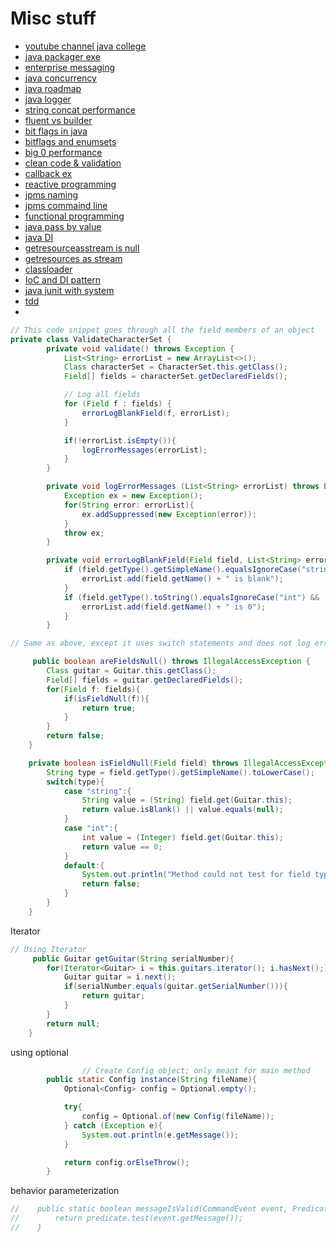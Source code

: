 # Misc stuff

- [youtube channel java college](https://www.youtube.com/channel/UCt-Wvc_ojTzGLpjhruIXYSw/playlists)
- [java packager exe](https://adam-carroll.medium.com/java-packager-with-jdk11-31b3d620f4a8)
- [enterprise messaging](https://www.oreilly.com/library/view/enterprise-integration-patterns/0321200683/)
- [java concurrency](https://jcip.net/contents.html)
- [java roadmap](https://github.com/fChristenson/java-roadmap)
- [java logger](https://www.marcobehler.com/guides/java-logging)
- [string concat performance](https://redfin.engineering/java-string-concatenation-which-way-is-best-8f590a7d22a8)
- [fluent vs builder](http://www.javabyexamples.com/builder-vs-fluent-interface/)
- [bit flags in java](https://www.experts-exchange.com/articles/1842/Binary-Bit-Flags-Tutorial-and-Usage-Tips.html)
- [bitflags and enumsets](https://eddmann.com/posts/using-bit-flags-and-enumsets-in-java/)
- [big 0 performance](https://stackoverflow.com/questions/2307283/what-does-olog-n-mean-exactly/2307314#2307314)
- [clean code & validation](https://ducmanhphan.github.io/2019-12-22-Clean-code-with-validate-input/#validating-method-input)
- [callback ex](https://medium.com/@pra4mesh/callback-function-in-java-20fa48b27797)
- [reactive programming](https://springframework.guru/reactive-streams-in-java/)
- [jpms naming](https://blog.joda.org/2017/04/java-se-9-jpms-module-naming.html)
- [jpms commaind line](https://nipafx.dev/five-command-line-options-hack-java-module-system/)
- [functional programming](https://medium.com/swlh/a-new-java-functional-style-f522dad40d32)
- [java pass by value](https://www.javadude.com/articles/passbyvalue.htm)
- [java DI](https://www.baeldung.com/java-ee-cdi#overview)
- [getresourceasstream is null](https://stackoverflow.com/questions/49702287/getresourceasstream-returning-null-in-java-10)
- [getresources as stream](https://stackoverflow.com/questions/47613602/java-9-0-classloadergetresourceasstream-nullpointerexception)
- [classloader](https://stackoverflow.com/questions/61316839/getclassloader-getresourceasstream-not-work-in-modular-java-project-openjdk)
- [IoC and DI pattern](https://martinfowler.com/articles/injection.html)
- [java junit with system](https://stefanbirkner.github.io/system-rules/)
- [tdd](http://agiledata.org/essays/tdd.html)
- 
```java
// This code snippet goes through all the field members of an object
private class ValidateCharacterSet {
        private void validate() throws Exception {
            List<String> errorList = new ArrayList<>();
            Class characterSet = CharacterSet.this.getClass();
            Field[] fields = characterSet.getDeclaredFields();

            // Log all fields
            for (Field f : fields) {
                errorLogBlankField(f, errorList);
            }

            if(!errorList.isEmpty()){
                logErrorMessages(errorList);
            }
        }

        private void logErrorMessages (List<String> errorList) throws Exception{
            Exception ex = new Exception();
            for(String error: errorList){
                ex.addSuppressed(new Exception(error));
            }
            throw ex;
        }

        private void errorLogBlankField(Field field, List<String> errorList) throws IllegalAccessException {
            if (field.getType().getSimpleName().equalsIgnoreCase("string") && ((String) field.get(CharacterSet.this)).isBlank()) {
                errorList.add(field.getName() + " is blank");
            }
            if (field.getType().toString().equalsIgnoreCase("int") && ((Integer) field.get(CharacterSet.this) == 0)) {
                errorList.add(field.getName() + " is 0");
            }
        }

// Same as above, except it uses switch statements and does not log error (returns boolean instead)

	 public boolean areFieldsNull() throws IllegalAccessException {
        Class guitar = Guitar.this.getClass();
        Field[] fields = guitar.getDeclaredFields();
        for(Field f: fields){
            if(isFieldNull(f)){
                return true;
            }
        }
        return false;
    }

    private boolean isFieldNull(Field field) throws IllegalAccessException {
        String type = field.getType().getSimpleName().toLowerCase();
        switch(type){
            case "string":{
                String value = (String) field.get(Guitar.this);
                return value.isBlank() || value.equals(null);
            }
            case "int":{
                int value = (Integer) field.get(Guitar.this);
                return value == 0;
            }
            default:{
                System.out.println("Method could not test for field type! Add the type to the switch statement!");
                return false;
            }
        }
    }

```

Iterator
```java
// Using Iterator
	 public Guitar getGuitar(String serialNumber){
        for(Iterator<Guitar> i = this.guitars.iterator(); i.hasNext();){
            Guitar guitar = i.next();
            if(serialNumber.equals(guitar.getSerialNumber())){
                return guitar;
            }
        }
        return null;
    }
```

using optional
```java
				// Create Config object; only meant for main method
        public static Config instance(String fileName){
            Optional<Config> config = Optional.empty();

            try{
                config = Optional.of(new Config(fileName));
            } catch (Exception e){
                System.out.println(e.getMessage());
            }

            return config.orElseThrow();
        }
```

behavior parameterization
```java
//    public static boolean messageIsValid(CommandEvent event, Predicate<Message> predicate){
//        return predicate.test(event.getMessage());
//    }
```
